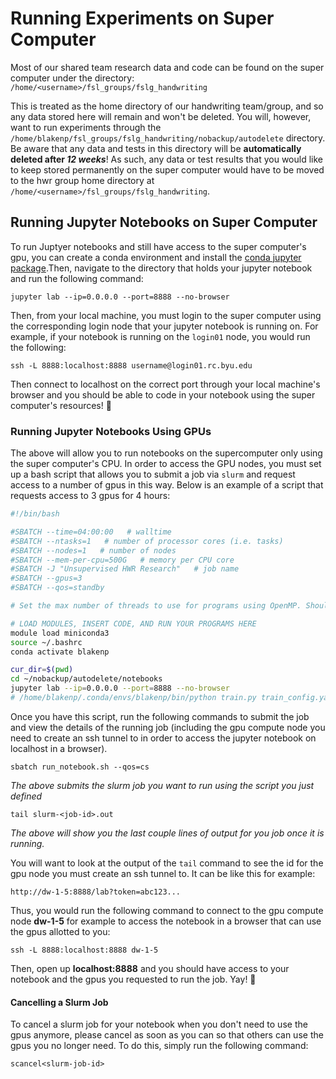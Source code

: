 # Running Experiments on Super Computer

Most of our shared team research data and code can be found on the super computer under the directory: `/home/<username>/fsl_groups/fslg_handwriting`

This is treated as the home directory of our handwriting team/group, and so any data stored here will remain and won't be deleted. You will, however, want to run experiments through the `/home/blakenp/fsl_groups/fslg_handwriting/nobackup/autodelete` directory. Be aware that any data and tests in this directory will be **automatically deleted after *12 weeks***! As such, any data or test results that you would like to keep stored permanently on the super computer would have to be moved to the hwr group home directory at `/home/<username>/fsl_groups/fslg_handwriting`.

## Running Jupyter Notebooks on Super Computer
To run Juptyer notebooks and still have access to the super computer's gpu, you can create a conda environment and install the [conda jupyter package](https://anaconda.org/anaconda/jupyter).Then, navigate to the directory that holds your jupyter notebook and run the following command:

```
jupyter lab --ip=0.0.0.0 --port=8888 --no-browser
```

Then, from your local machine, you must login to the super computer using the corresponding login node that your jupyter notebook is running on. For example, if your notebook is running on the `login01` node, you would run the following:

```
ssh -L 8888:localhost:8888 username@login01.rc.byu.edu
```

Then connect to localhost on the correct port through your local machine's browser and you should be able to code in your notebook using the super computer's resources! 🥳

### Running Jupyter Notebooks Using GPUs
The above will allow you to run notebooks on the supercomputer only using the super computer's CPU. In order to access the GPU nodes, you must set up a bash script that allows you to submit a job via `slurm` and request access to a number of gpus in this way.
Below is an example of a script that requests access to 3 gpus for 4 hours:

```bash
#!/bin/bash

#SBATCH --time=04:00:00   # walltime
#SBATCH --ntasks=1   # number of processor cores (i.e. tasks)
#SBATCH --nodes=1   # number of nodes
#SBATCH --mem-per-cpu=500G   # memory per CPU core
#SBATCH -J "Unsupervised HWR Research"   # job name
#SBATCH --gpus=3
#SBATCH --qos=standby

# Set the max number of threads to use for programs using OpenMP. Should be <= ppn. Does nothing if the program do$export OMP_NUM_THREADS=$SLURM_CPUS_ON_NODE

# LOAD MODULES, INSERT CODE, AND RUN YOUR PROGRAMS HERE
module load miniconda3
source ~/.bashrc
conda activate blakenp

cur_dir=$(pwd)
cd ~/nobackup/autodelete/notebooks
jupyter lab --ip=0.0.0.0 --port=8888 --no-browser
# /home/blakenp/.conda/envs/blakenp/bin/python train.py train_config.yaml
```

Once you have this script, run the following commands to submit the job and view the details of the running job (including the gpu compute node you need to create an ssh tunnel to in order to access the jupyter notebook on localhost in a browser).

```
sbatch run_notebook.sh --qos=cs
```
*The above submits the slurm job you want to run using the script you just defined*

```
tail slurm-<job-id>.out
```
*The above will show you the last couple lines of output for you job once it is running.*

You will want to look at the output of the `tail` command to see the id for the gpu node you must create an ssh tunnel to. It can be like this for example:

```
http://dw-1-5:8888/lab?token=abc123...
```

Thus, you would run the following command to connect to the gpu compute node **dw-1-5** for example to access the notebook in a browser that can use the gpus allotted to you:

```
ssh -L 8888:localhost:8888 dw-1-5
```

Then, open up **localhost:8888** and you should have access to your notebook and the gpus you requested to run the job. Yay! 🥳

#### Cancelling a Slurm Job
To cancel a slurm job for your notebook when you don't need to use the gpus anymore, please cancel as soon as you can so that others can use the gpus you no longer need. To do this, simply run the following command:

```
scancel<slurm-job-id>
```